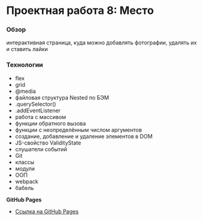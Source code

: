 # Проектная работа 8: Место

### Обзор

интерактивная страница, куда можно добавлять фотографии, удалять их и ставить лайки

### Технологии

* flex
* grid
* @media
* файловая структура Nested по БЭМ
* .querySelector()
* .addEventListener
* работа с массивом
* функции обратного вызова
* функции с неопределённым числом аргументов
* создание, добавление и удаление элементов в DOM
* JS-свойство ValidityState
* слушатели событий
* Git
* классы
* модули
* ООП
* webpack
* бабель



**GitHub Pages**

* [Ссылка на GitHub Pages](https://kentavrik.com/)
